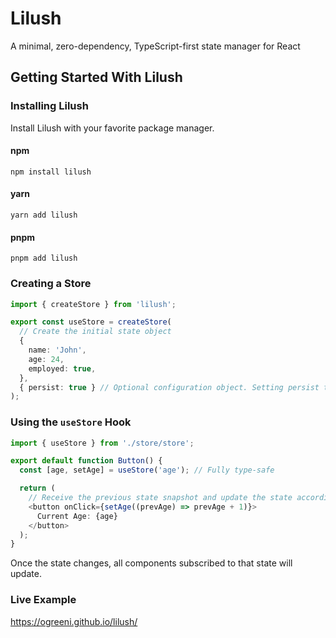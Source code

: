 # Lilush

A minimal, zero-dependency, TypeScript-first state manager for React

## Getting Started With Lilush

### Installing Lilush
Install Lilush with your favorite package manager.

#### npm
`npm install lilush`

#### yarn
`yarn add lilush`

#### pnpm
`pnpm add lilush`

### Creating a Store

```ts
import { createStore } from 'lilush';

export const useStore = createStore(
  // Create the initial state object
  {
    name: 'John',
    age: 24,
    employed: true,
  },
  { persist: true } // Optional configuration object. Setting persist to true saves the state data to SessionStorage to survive page reload
);
```

### Using the `useStore` Hook

```ts
import { useStore } from './store/store';

export default function Button() {
  const [age, setAge] = useStore('age'); // Fully type-safe

  return (
    // Receive the previous state snapshot and update the state accordingly
    <button onClick={setAge((prevAge) => prevAge + 1)}>
      Current Age: {age}
    </button>
  );
}
```

Once the state changes, all components subscribed to that state will update.

### Live Example

https://ogreeni.github.io/lilush/
